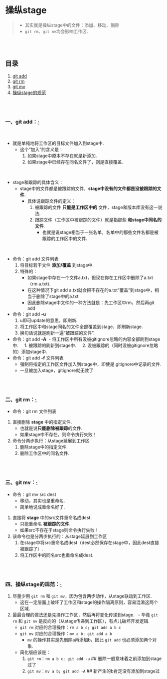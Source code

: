 # 操纵stage
> - 其实就是操纵stage中的文件：添加、移动、删除
> - `git rm`、`git mv`均会影响工作区.


<br><br>

## 目录
1. [git add](#一git-add)
2. [git rm](#二git-rm)
3. [git mv](#三git-mv)
4. [操纵stage的规范](#四操纵stage的规范)

<br><br>

### 一、git add：[·](#目录)

<br>

- 就是单纯地将工作区的目标文件加入到stage中.
  - 这个“加入”的含义是：
    1. 如果stage中原本不存在就是新添加.
    2. 如果stage中已经存在同名文件了，则是直接覆盖.

<br>

- stage和跟踪的具体含义：
  - stage中的文件都是被跟踪的文件，**stage中没有的文件都是没被跟踪的文件**.
    - 具体说跟踪文件的定义：
      1. 被跟踪的文件 **只能是工作区中的** 文件，stage和版本库没有这一说法.
      2. 跟踪文件（工作区中被跟踪的文件）就是指那些 **和stage中同名的文件**.
         - 也就是说stage相当于一张名单，名单中的那些文件名都是被跟踪的工作区中的文件.

<br>

- 命令：git add 文件列表
  1. 将目标若干文件 **添加/覆盖** 到stage中.
  2. 特殊的：
     - 如果stage中存在一个文件a.txt，但现在你在工作区中删除了a.txt（rm a.txt).
     - 在这种情况下git add a.txt就会把不存在的a.txt“覆盖”到stage中，相当于删除了stage中的a.txt
     - 因此删除stage中文件的一种方法就是：先工作区中rm，然后再git add
- 命令：git add **-u**
   1. u即可update的意思，即刷新.
   2. 将工作区中和stage同名的文件全部覆盖到stage，即刷新stage.
   3. 换句话说就是刷新一遍“被跟踪的文件”.
- 命令：git add **-A**
  - 将工作区中所有没被gitignore忽略的内容全部刷到stage中.
     1. 被跟踪的刷新到stage中.
     2. 没被跟踪的（同时没被gitignore忽略的）添加stage中.
- 命令：git add **-f** 文件列表
   - 强制将指定的工作区文件加入到stage中，即使是.gitignore中记录的文件.
   - 一旦被加入stage，gitignore就无效了.

<br><br>

### 二、git rm：[·](#目录)

- 命令：git rm 文件列表

1. 直接删除 **stage** 中的指定文件.
   - 也就是说**只能删除被跟踪**的文件.
   - 如果stage中不存在，则命令执行失败！
2. 命令分两步执行：从stage延展到工作区
   1. 删除stage中的指定文件.
   2. 删除工作区中的同名文件.

<br><br>

### 三、git mv：[·](#目录)

- 命令：git mv src dest
  - 移动，其实也是重命名.
  - 简单地说成重命名好了.

1. 直接将 **stage** 中的src文件重命名成dest.
   - 只能重命名 **被跟踪的文件**.
   - 如果src不存在于stage则命令执行失败！
2. 该命令也是分两步执行的：从stage延展到工作区
   1. 在stage中将src重命名成dest（dest必然保存在stage中，因此dest直接被跟踪了）.
   2. 将工作区中的同名src也重命名成dest.

<br><br>

### 四、操纵stage的规范：[·](#目录)

1. 尽量少用 `git rm` 和 `git mv`，因为包含两步动作，从stage联动到工作区.
   - 这在一定层面上破坏了工作区和stage的操作隔离原则，容易混淆这两个区域.
2. 最最合理的做法还是先操作工作区，然后再将变化传递到stage.
   - 毕竟 `git rm` 和 `git mv` 是反向的（从stage传递到工作区），有点儿破坏开发逻辑.
   - `git rm` 对应的合理操作：`rm a b c; git add a b c`
   - `git mv` 对应的合理操作：`mv a b; git add a b`
      - `mv` 的操作其实是先删除a再添加b，因此 `git add` 也必须添加两个对象.
   - 简化版应该是：
      1. `git rm`：`rm a b c; git add -u`    ## 删除一般意味着之前添加到stage过了
      2. `git mv`：`mv a b; git add -A`   ## 新产生的b肯定没有添加到stage过
